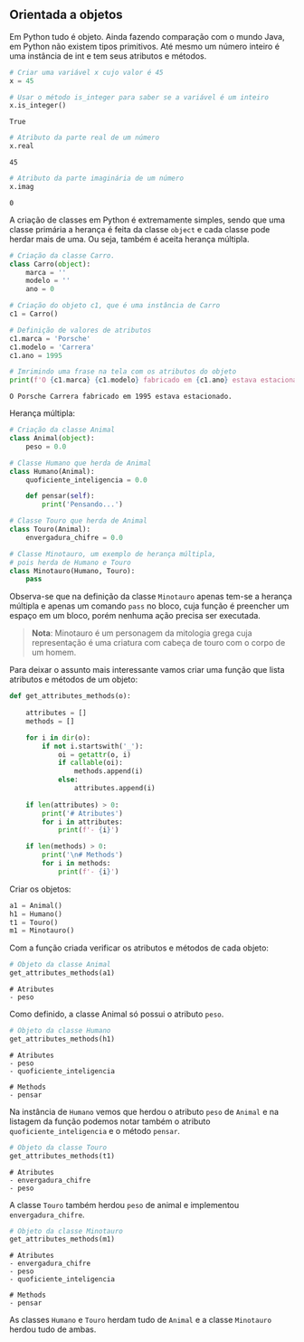 ## Orientada a objetos

Em Python tudo é objeto. Ainda fazendo comparação com o mundo Java, em Python
não existem tipos primitivos. 
Até mesmo um número inteiro é uma instância de int e tem seus atributos e
métodos.   
   
```python
# Criar uma variável x cujo valor é 45
x = 45

# Usar o método is_integer para saber se a variável é um inteiro
x.is_integer()
```

```console
True
```

```python
# Atributo da parte real de um número
x.real
```

```console
45
```

```python
# Atributo da parte imaginária de um número
x.imag
```

```console
0
```

A criação de classes em Python é extremamente simples, sendo que uma
classe primária a herança é feita da classe `object` e cada classe pode
herdar mais de uma. Ou seja, também é aceita herança múltipla.

```python
# Criação da classe Carro.
class Carro(object):
    marca = ''
    modelo = ''
    ano = 0

# Criação do objeto c1, que é uma instância de Carro
c1 = Carro()

# Definição de valores de atributos
c1.marca = 'Porsche'
c1.modelo = 'Carrera'
c1.ano = 1995

# Imrimindo uma frase na tela com os atributos do objeto
print(f'O {c1.marca} {c1.modelo} fabricado em {c1.ano} estava estacionado.')
```

```console
O Porsche Carrera fabricado em 1995 estava estacionado.
```

Herança múltipla:
```python
# Criação da classe Animal
class Animal(object):
    peso = 0.0

# Classe Humano que herda de Animal
class Humano(Animal):
    quoficiente_inteligencia = 0.0 

    def pensar(self):
        print('Pensando...')

# Classe Touro que herda de Animal
class Touro(Animal):
    envergadura_chifre = 0.0

# Classe Minotauro, um exemplo de herança múltipla,
# pois herda de Humano e Touro
class Minotauro(Humano, Touro):
    pass
```
Observa-se que na definição da classe `Minotauro` apenas tem-se a herança
múltipla e apenas um comando `pass` no bloco, cuja função é preencher um espaço em um bloco, porém nenhuma ação precisa ser executada.

> **Nota**: Minotauro é um personagem da mitologia grega cuja representação é
> uma criatura com cabeça de touro  com o corpo de um homem.


Para deixar o assunto mais interessante vamos criar uma função que lista
atributos e métodos de um objeto:
```python
def get_attributes_methods(o):
    
    attributes = []
    methods = []

    for i in dir(o):
        if not i.startswith('_'):
            oi = getattr(o, i)
            if callable(oi):
                methods.append(i)
            else:
                attributes.append(i)
    
    if len(attributes) > 0:
        print('# Atributes')
        for i in attributes:
            print(f'- {i}')

    if len(methods) > 0:
        print('\n# Methods')
        for i in methods:
            print(f'- {i}')
```

Criar os objetos:
```python
a1 = Animal()
h1 = Humano()
t1 = Touro()
m1 = Minotauro()
```

Com a função criada verificar os atributos e métodos de cada objeto:

```python
# Objeto da classe Animal
get_attributes_methods(a1)
```
```
# Atributes
- peso
```
Como definido, a classe Animal só possui o atributo `peso`.


```python
# Objeto da classe Humano
get_attributes_methods(h1)
```
```
# Atributes
- peso
- quoficiente_inteligencia

# Methods
- pensar
```
Na instância de `Humano` vemos que herdou o atributo `peso` de `Animal` e na
listagem da função podemos notar também o atributo `quoficiente_inteligencia`
e o método `pensar`.


```python
# Objeto da classe Touro
get_attributes_methods(t1)
```
```
# Atributes
- envergadura_chifre
- peso
```
A classe `Touro` também herdou `peso` de animal e implementou
`envergadura_chifre`.

```python
# Objeto da classe Minotauro
get_attributes_methods(m1)
```
```
# Atributes
- envergadura_chifre
- peso
- quoficiente_inteligencia

# Methods
- pensar
```

As classes `Humano` e `Touro` herdam tudo de `Animal` e a classe `Minotauro`
herdou tudo de ambas.












